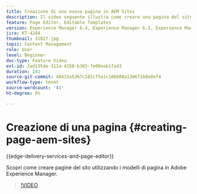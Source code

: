 ```yaml
---
title: Creazione di una nuova pagina in AEM Sites
description: Il video seguente illustra come creare una pagina del sito basata su un modello in Adobe Experience Manager.
feature: Page Editor, Editable Templates
version: Experience Manager 6.4, Experience Manager 6.5, Experience Manager as a Cloud Service
jira: KT-4244
thumbnail: 31827.jpg
topic: Content Management
role: User
level: Beginner
doc-type: Feature Video
exl-id: 2ad1554e-312a-4150-b365-7e00eab1fa43
duration: 141
source-git-commit: 48433a5367c281cf5a1c106b08a1306f1b0e8ef4
workflow-type: tm+mt
source-wordcount: '41'
ht-degree: 0%

---
```


# Creazione di una pagina {#creating-page-aem-sites}

{{edge-delivery-services-and-page-editor}}

Scopri come creare pagine del sito utilizzando i modelli di pagina in Adobe Experience Manager.

>[!VIDEO](https://video.tv.adobe.com/v/37214?quality=12&learn=on&captions=ita)
